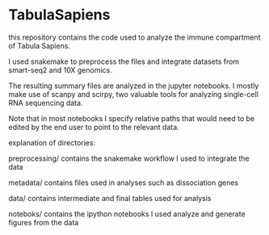 # TabulaSapiens

this repository contains the code used to analyze the immune compartment of Tabula Sapiens. 

I used snakemake to preprocess the files and integrate datasets from smart-seq2 and 10X genomics. 

The resulting summary files are analyzed in the jupyter notebooks. I mostly make use of scanpy and scirpy, two valuable tools for analyzing single-cell RNA sequencing data.

Note that in most notebooks I specify relative paths that would need to be edited by the end user to point to the relevant data. 

explanation of directories:

preprocessing/ contains the snakemake workflow I used to integrate the data

metadata/ contains files used in analyses such as dissociation genes

data/ contains intermediate and final tables used for analysis

noteboks/ contains the ipython notebooks I used analyze and generate figures from the data
